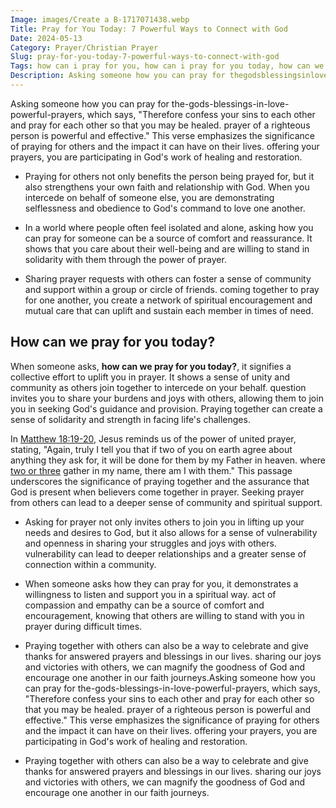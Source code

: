 ```yaml
---
Image: images/Create a B-1717071438.webp
Title: Pray for You Today: 7 Powerful Ways to Connect with God
Date: 2024-05-13
Category: Prayer/Christian Prayer
Slug: pray-for-you-today-7-powerful-ways-to-connect-with-god
Tags: how can i pray for you, how can i pray for you today, how can we pray for you, how can we pray for you today, pray for you today, my prayer for you today, prayer, christian prayer
Description: Asking someone how you can pray for thegodsblessingsinlovepowerfulprayers which says Therefore confess your sins to each other and pray for each other so that you may be healed prayer of a righteous person is powerful and effective This verse emphasizes the significance of praying for others and the impact it
---
```


Asking someone how you can pray for the-gods-blessings-in-love-powerful-prayers, which says, "Therefore confess your sins to each other and pray for each other so that you may be healed.  prayer of a righteous person is powerful and effective." This verse emphasizes the significance of praying for others and the impact it can have on their lives.  offering your prayers, you are participating in God's work of healing and restoration.

- Praying for others not only benefits the person being prayed for, but it also strengthens your own faith and relationship with God. When you intercede on behalf of someone else, you are demonstrating selflessness and obedience to God's command to love one another.

- In a world where people often feel isolated and alone, asking how you can pray for someone can be a source of comfort and reassurance. It shows that you care about their well-being and are willing to stand in solidarity with them through the power of prayer.

- Sharing prayer requests with others can foster a sense of community and support within a group or circle of friends.  coming together to pray for one another, you create a network of spiritual encouragement and mutual care that can uplift and sustain each member in times of need.

## How can we pray for you today?

When someone asks, **how can we pray for you today?**, it signifies a collective effort to uplift you in prayer. It shows a sense of unity and community as others join together to intercede on your behalf.  question invites you to share your burdens and joys with others, allowing them to join you in seeking God's guidance and provision. Praying together can create a sense of solidarity and strength in facing life's challenges.

In [Matthew 18:19-20](https://www.bibleref.com/Matthew/18/Matthew-18-19.html), Jesus reminds us of the power of united prayer, stating, "Again, truly I tell you that if two of you on earth agree about anything they ask for, it will be done for them by my Father in heaven.  where [two or three](/unveiling-the-biblical-significance-of-the-number-2-a-comprehensive-guide-for-christian-readers) gather in my name, there am I with them." This passage underscores the significance of praying together and the assurance that God is present when believers come together in prayer. Seeking prayer from others can lead to a deeper sense of community and spiritual support.

- Asking for prayer not only invites others to join you in lifting up your needs and desires to God, but it also allows for a sense of vulnerability and openness in sharing your struggles and joys with others.  vulnerability can lead to deeper relationships and a greater sense of connection within a community.

- When someone asks how they can pray for you, it demonstrates a willingness to listen and support you in a spiritual way.  act of compassion and empathy can be a source of comfort and encouragement, knowing that others are willing to stand with you in prayer during difficult times.

- Praying together with others can also be a way to celebrate and give thanks for answered prayers and blessings in our lives.  sharing our joys and victories with others, we can magnify the goodness of God and encourage one another in our faith journeys.Asking someone how you can pray for the-gods-blessings-in-love-powerful-prayers, which says, "Therefore confess your sins to each other and pray for each other so that you may be healed.  prayer of a righteous person is powerful and effective." This verse emphasizes the significance of praying for others and the impact it can have on their lives.  offering your prayers, you are participating in God's work of healing and restoration.

- Praying together with others can also be a way to celebrate and give thanks for answered prayers and blessings in our lives.  sharing our joys and victories with others, we can magnify the goodness of God and encourage one another in our faith journeys.